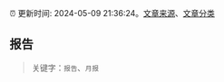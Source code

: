 :alarm_clock: 更新时间: 2024-05-09 21:36:24。[文章来源](/README.md)、[文章分类](/TAGS.md)

## 报告


> 关键字：`报告`、`月报`



